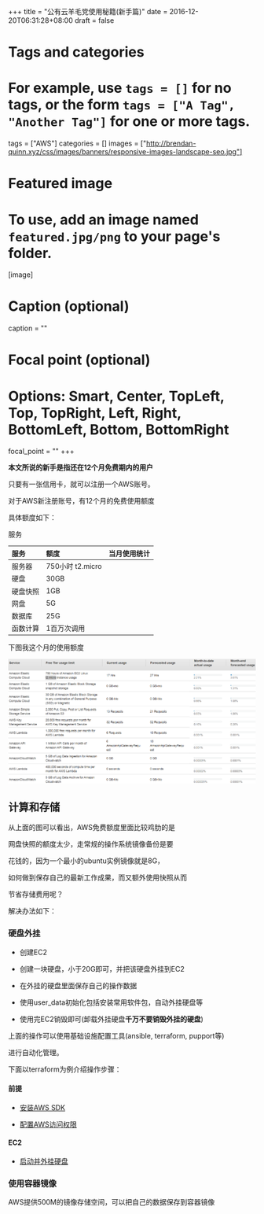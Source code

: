 +++
title = "公有云羊毛党使用秘籍(新手篇)"
date = 2016-12-20T06:31:28+08:00
draft = false

# Tags and categories
# For example, use `tags = []` for no tags, or the form `tags = ["A Tag", "Another Tag"]` for one or more tags.
tags = ["AWS"]
categories = []
images = ["http://brendan-quinn.xyz/css/images/banners/responsive-images-landscape-seo.jpg"]
# Featured image
# To use, add an image named `featured.jpg/png` to your page's folder. 
[image]
  # Caption (optional)
  caption = ""

  # Focal point (optional)
  # Options: Smart, Center, TopLeft, Top, TopRight, Left, Right, BottomLeft, Bottom, BottomRight
  focal_point = ""
+++

**本文所说的新手是指还在12个月免费期内的用户**

只要有一张信用卡，就可以注册一个AWS账号。

对于AWS新注册账号，有12个月的免费使用额度

具体额度如下：

服务


| 服务        | 额度           | 当月使用统计  |
|:------------- |:-------------| :-----|
| 服务器      | 750小时 t2.micro |  |
|硬盘| 30GB||
|硬盘快照|1GB||
|网盘|5G||
|数据库|25G||
|函数计算|1百万次调用||

下图我这个月的使用额度

![](/img/post/aws-free-usage.png)


## 计算和存储



从上面的图可以看出，AWS免费额度里面比较鸡肋的是

网盘快照的额度太少，走常规的操作系统镜像备份是要

花钱的，因为一个最小的ubuntu实例镜像就是8G，

如何做到保存自己的最新工作成果，而又额外使用快照从而

节省存储费用呢？

解决办法如下：

### 硬盘外挂 


- 创建EC2

- 创建一块硬盘，小于20G即可，并把该硬盘外挂到EC2

- 在外挂的硬盘里面保存自己的操作数据

- 使用user_data初始化包括安装常用软件包，自动外挂硬盘等

- 使用完EC2销毁即可(卸载外挂硬盘**千万不要销毁外挂的硬盘**)

上面的操作可以使用基础设施配置工具(ansible, terraform, pupport等)

进行自动化管理。

下面以terraform为例介绍操作步骤：

#### 前提

- [安装AWS SDK](/post/use-public-cloud-for-free/#install_aws_sdk)

- [配置AWS访问权限](/post/use-public-cloud-for-free/#install_aws_sdk)


#### EC2

- [启动并外挂硬盘](https://github.com/wubigo/iaas/tree/master/aws)


### 使用容器镜像

AWS提供500M的镜像存储空间，可以把自己的数据保存到容器镜像

